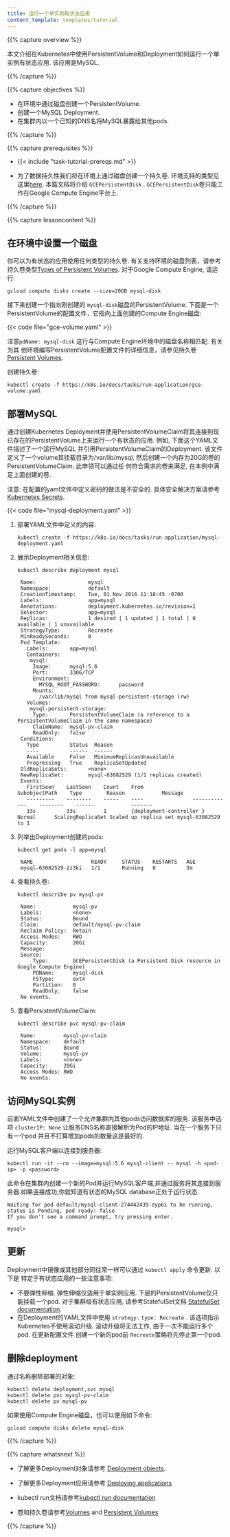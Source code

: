 ```yaml
---
title: 运行一个单实例有状态应用
content_template: templates/tutorial
---
```


{{% capture overview %}}

本文介绍在Kubernetes中使用PersistentVolume和Deployment如何运行一个单实例有状态应用. 该应用是MySQL.

{{% /capture %}}


{{% capture objectives %}}

* 在环境中通过磁盘创建一个PersistentVolume.
* 创建一个MySQL Deployment.
* 在集群内以一个已知的DNS名将MySQL暴露给其他pods.

{{% /capture %}}


{{% capture prerequisites %}}

* {{< include "task-tutorial-prereqs.md" >}}

* 为了数据持久性我们将在环境上通过磁盘创建一个持久卷. 环境支持的类型见这里[here](/docs/user-guide/persistent-volumes/#types-of-persistent-volumes). 本篇文档将介绍 `GCEPersistentDisk` . `GCEPersistentDisk`卷只能工作在Google Compute Engine平台上.

{{% /capture %}}


{{% capture lessoncontent %}}

## 在环境中设置一个磁盘

你可以为有状态的应用使用任何类型的持久卷. 有关支持环境的磁盘列表，请参考持久卷类型[Types of Persistent Volumes](/docs/user-guide/persistent-volumes/#types-of-persistent-volumes). 对于Google Compute Engine, 请运行:

```
gcloud compute disks create --size=20GB mysql-disk
```


接下来创建一个指向刚创建的 `mysql-disk`磁盘的PersistentVolume. 下面是一个PersistentVolume的配置文件，它指向上面创建的Compute Engine磁盘:

{{< code file="gce-volume.yaml" >}}

注意`pdName: mysql-disk` 这行与Compute Engine环境中的磁盘名称相匹配. 有关为其
他环境编写PersistentVolume配置文件的详细信息，请参见持久卷[Persistent Volumes](/docs/concepts/storage/persistent-volumes/).


创建持久卷:

```
kubectl create -f https://k8s.io/docs/tasks/run-application/gce-volume.yaml
```



## 部署MySQL

通过创建Kubernetes Deployment并使用PersistentVolumeClaim将其连接到现已存在的PersistentVolume上来运行一个有状态的应用.  例如, 下面这个YAML文件描述了一个运行MySQL
并引用PersistentVolumeClaim的Deployment. 该文件定义了一个volume其挂载目录为/var/lib/mysql, 然后创建一个内存为20G的卷的PersistentVolumeClaim. 此申领可以通过任
何符合需求的卷来满足, 在本例中满足上面创建的卷.


注意: 在配置的yaml文件中定义密码的做法是不安全的. 具体安全解决方案请参考
[Kubernetes Secrets](/docs/concepts/configuration/secret/).

{{< code file="mysql-deployment.yaml" >}}


1. 部署YAML文件中定义的内容:

       kubectl create -f https://k8s.io/docs/tasks/run-application/mysql-deployment.yaml


1. 展示Deployment相关信息:

       kubectl describe deployment mysql

        Name:                 mysql
        Namespace:            default
        CreationTimestamp:    Tue, 01 Nov 2016 11:18:45 -0700
        Labels:               app=mysql
        Annotations:          deployment.kubernetes.io/revision=1
        Selector:             app=mysql
        Replicas:             1 desired | 1 updated | 1 total | 0 available | 1 unavailable
        StrategyType:         Recreate
        MinReadySeconds:      0
        Pod Template:
          Labels:       app=mysql
          Containers:
           mysql:
            Image:      mysql:5.6
            Port:       3306/TCP
            Environment:
              MYSQL_ROOT_PASSWORD:      password
            Mounts:
              /var/lib/mysql from mysql-persistent-storage (rw)
          Volumes:
           mysql-persistent-storage:
            Type:       PersistentVolumeClaim (a reference to a PersistentVolumeClaim in the same namespace)
            ClaimName:  mysql-pv-claim
            ReadOnly:   false
        Conditions:
          Type          Status  Reason
          ----          ------  ------
          Available     False   MinimumReplicasUnavailable
          Progressing   True    ReplicaSetUpdated
        OldReplicaSets:       <none>
        NewReplicaSet:        mysql-63082529 (1/1 replicas created)
        Events:
          FirstSeen    LastSeen    Count    From                SubobjectPath    Type        Reason            Message
          ---------    --------    -----    ----                -------------    --------    ------            -------
          33s          33s         1        {deployment-controller }             Normal      ScalingReplicaSet Scaled up replica set mysql-63082529 to 1


1. 列举出Deployment创建的pods:

       kubectl get pods -l app=mysql

        NAME                   READY     STATUS    RESTARTS   AGE
        mysql-63082529-2z3ki   1/1       Running   0          3m


1. 查看持久卷:

       kubectl describe pv mysql-pv

        Name:            mysql-pv
        Labels:          <none>
        Status:          Bound
        Claim:           default/mysql-pv-claim
        Reclaim Policy:  Retain
        Access Modes:    RWO
        Capacity:        20Gi
        Message:
        Source:
            Type:        GCEPersistentDisk (a Persistent Disk resource in Google Compute Engine)
            PDName:      mysql-disk
            FSType:      ext4
            Partition:   0
            ReadOnly:    false
        No events.


1. 查看PersistentVolumeClaim:

       kubectl describe pvc mysql-pv-claim

        Name:         mysql-pv-claim
        Namespace:    default
        Status:       Bound
        Volume:       mysql-pv
        Labels:       <none>
        Capacity:     20Gi
        Access Modes: RWO
        No events.


## 访问MySQL实例


前面YAML文件中创建了一个允许集群内其他pods访问数据库的服务. 该服务中选项
`clusterIP: None` 让服务DNS名称直接解析为Pod的IP地址. 当在一个服务下只有一个pod
并且不打算增加pods的数量这是最好的.


运行MySQL客户端以连接到服务器:

```
kubectl run -it --rm --image=mysql:5.6 mysql-client -- mysql -h <pod-ip> -p <password>
```

此命令在集群内创建一个新的Pod并运行MySQL客户端,并通过服务将其连接到服务器.如果连接成功,你就知道有状态的MySQL database正处于运行状态.

```
Waiting for pod default/mysql-client-274442439-zyp6i to be running, status is Pending, pod ready: false
If you don't see a command prompt, try pressing enter.

mysql>
```

## 更新


Deployment中镜像或其他部分同往常一样可以通过 `kubectl apply` 命令更新. 以下是
特定于有状态应用的一些注意事项:

* 不要弹性伸缩. 弹性伸缩仅适用于单实例应用. 下层的PersistentVolume仅只能挂载一个pod. 对于集群级有状态应用, 请参考StatefulSet文档
  [StatefulSet documentation](/docs/concepts/workloads/controllers/statefulset/).
* 在Deployment的YAML文件中使用 `strategy:` `type: Recreate` . 该选项指示Kubernetes不使用滚动升级. 滚动升级将无法工作, 由于一次不能运行多个pod. 在更新配置文件
创建一个新的pod前 `Recreate`策略将先停止第一个pod.


## 删除deployment


通过名称删除部署的对象:

```
kubectl delete deployment,svc mysql
kubectl delete pvc mysql-pv-claim
kubectl delete pv mysql-pv
```

如果使用Compute Engine磁盘，也可以使用如下命令:

```
gcloud compute disks delete mysql-disk
```

{{% /capture %}}


{{% capture whatsnext %}}

* 了解更多Deployment对象请参考 [Deployment objects](/docs/concepts/workloads/controllers/deployment/).

* 了解更多Deployment应用请参考 [Deploying applications](/docs/user-guide/deploying-applications/)

* kubectl run文档请参考[kubectl run documentation](/docs/user-guide/kubectl/v1.6/#run)

* 卷和持久卷请参考[Volumes](/docs/concepts/storage/volumes/) and [Persistent Volumes](/docs/concepts/storage/persistent-volumes/)

{{% /capture %}}


